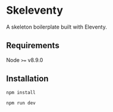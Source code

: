 # Skeleventy

A skeleton boilerplate built with Eleventy.

## Requirements

Node `>=` v8.9.0

## Installation

```
npm install
```
```
npm run dev
```
